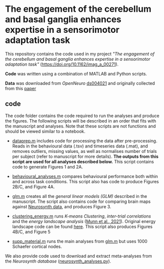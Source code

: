 # The engagement of the cerebellum and basal ganglia enhances expertise in a sensorimotor adaptation task
This repository contains the code used in my project *"The engagement of the cerebellum and basal ganglia enhances expertise in a sensorimotor adaptation task"* (https://doi.org/10.1162/imag_a_00271). 

**Code** was written using a combination of MATLAB and Python scripts.

**Data** was downloaded from *OpenNeuro* [ds004021](https://openneuro.org/datasets/ds004021/versions/1.0.0) and originally collected from this [paper](https://academic.oup.com/cercor/article-abstract/33/8/4761/6761518?login=false)
## code
The code folder contains the code required to run the analyses and produce the figures. The following scripts will be described in an order that fits with the manuscript and analyses. Note that these scripts are not functions and should be viewed similar to a notebook.
- [dataprep.m](https://github.com/ShineLabUSYD/VM_Adaptation/blob/main/Code/dataprep.m) includes code for processing the data after pre-processing. Reads in the behavioural data (.tsv) and timeseries data (.mat), and removes outliers, missing values, as well as normalises number of trials per subject (refer to manuscript for more details). **The outputs from this script are used for all analyses described below.** This script contains code to generate Figures 1 and 2A.
- [behavioural_analyses.m](https://github.com/ShineLabUSYD/VM_Adaptation/blob/main/Code/behavioural_analysis.m) compares behavioural performance both within and across task conditions. This script also has code to produce Figures 2B/C, and Figure 4A.

- [glm.m](https://github.com/ShineLabUSYD/VM_Adaptation/blob/main/Code/glm.m) creates all the *general linear models (GLM)* described in the manuscript. The script also contains code for comparing brain maps against [Neurosynth data](https://neurosynth.org/), and produces Figure 3.
- [clustering_energy.m](https://github.com/ShineLabUSYD/VM_Adaptation/blob/main/Code/clustering_energy.m) runs *K-means Clustering*, *inter-trial correlations* and the *energy landscape analysis* ([Munn et al., 2021](https://www-nature-com.ezproxy.library.sydney.edu.au/articles/s41467-021-26268-x)). Original energy landscape code can be found [here](https://github.com/ShineLabUSYD/Brainstem_DTI_Attractor_Paper). This script also produces Figures 4B/C, and Figure 5
- [supp_material.m](https://github.com/ShineLabUSYD/VM_Adaptation/blob/main/Code/supp_material.m) runs the main analyses from [glm.m](https://github.com/ShineLabUSYD/VM_Adaptation/blob/main/Code/glm.m) but uses 1000 Schaefer cortical nodes.

We also provide code used to download and extract meta-analyses from the *Neurosynth database* ([neurosynth_analyses.py](https://github.com/ShineLabUSYD/VM_Adaptation/blob/main/Code/neurosynth_analysis.py)).
